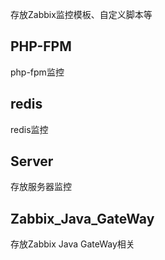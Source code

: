 存放Zabbix监控模板、自定义脚本等

## PHP-FPM
php-fpm监控

## redis
redis监控


## Server
存放服务器监控

## Zabbix_Java_GateWay
存放Zabbix Java GateWay相关

